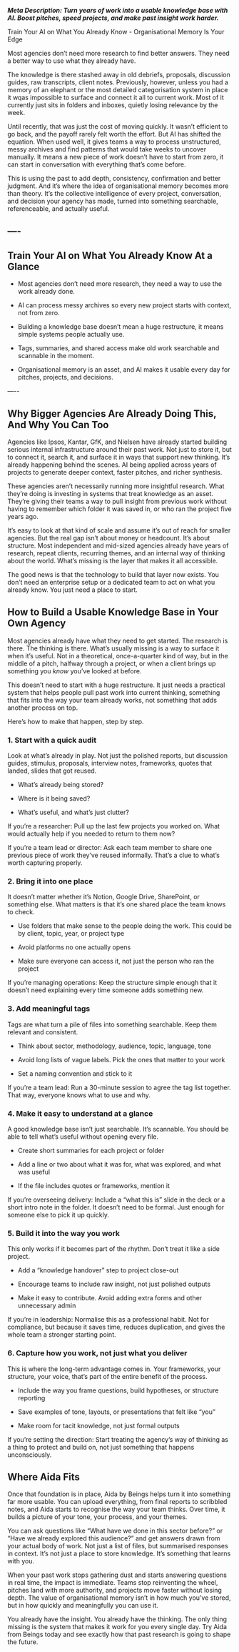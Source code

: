__*Meta Description: Turn years of work into a usable knowledge base with AI\. Boost pitches, speed projects, and make past insight work harder\.*__

<a id="_heading=h.edscz3b3g2jk"></a>

<a id="_heading=h.ftzsgn94hfac"></a>Train Your AI on What You Already Know \- Organisational Memory Is Your Edge

  
  
Most agencies don’t need more research to find better answers\. They need a better way to use what they already have\. 

The knowledge is there stashed away in old debriefs, proposals, discussion guides, raw transcripts, client notes\. Previously, however, unless you had a memory of an elephant or the most detailed categorisation system in place it wqas impossible to surface and connect it all to current work\. Most of it currently just sits in folders and inboxes, quietly losing relevance by the week\.

Until recently, that was just the cost of moving quickly\. It wasn’t efficient to go back, and the payoff rarely felt worth the effort\. But AI has shifted the equation\. When used well, it gives teams a way to process unstructured, messy archives and find patterns that would take weeks to uncover manually\. It means a new piece of work doesn’t have to start from zero, it can start in conversation with everything that’s come before\.

This is using the past to add depth, consistency, confirmation and better judgment\. And it’s where the idea of organisational memory becomes more than theory\. It’s the collective intelligence of every project, conversation, and decision your agency has made, turned into something searchable, referenceable, and actually useful\.

## <a id="_heading=h.pnl61ubb34mw"></a>—\-

## <a id="_heading=h.ssj967cth71g"></a>Train Your AI on What You Already Know At a Glance

- Most agencies don’t need more research, they need a way to use the work already done\.  

- AI can process messy archives so every new project starts with context, not from zero\.  

- Building a knowledge base doesn’t mean a huge restructure, it means simple systems people actually use\.  

- Tags, summaries, and shared access make old work searchable and scannable in the moment\.  

- Organisational memory is an asset, and AI makes it usable every day for pitches, projects, and decisions\.

—\-\-

## <a id="_heading=h.roys6jipy1nx"></a>Why Bigger Agencies Are Already Doing This,  And Why You Can Too

Agencies like Ipsos, Kantar, GfK, and Nielsen have already started building serious internal infrastructure around their past work\. Not just to store it, but to connect it, search it, and surface it in ways that support new thinking\. It’s already happening behind the scenes\. AI being applied across years of projects to generate deeper context, faster pitches, and richer synthesis\.

These agencies aren’t necessarily running more insightful research\. What they’re doing is investing in systems that treat knowledge as an asset\. They’re giving their teams a way to pull insight from previous work without having to remember which folder it was saved in, or who ran the project five years ago\.

It’s easy to look at that kind of scale and assume it’s out of reach for smaller agencies\. But the real gap isn’t about money or headcount\. It’s about structure\. Most independent and mid\-sized agencies already have years of research, repeat clients, recurring themes, and an internal way of thinking about the world\. What’s missing is the layer that makes it all accessible\.

The good news is that the technology to build that layer now exists\. You don’t need an enterprise setup or a dedicated team to act on what you already know\. You just need a place to start\.

## <a id="_heading=h.n12bf3bvys89"></a>How to Build a Usable Knowledge Base in Your Own Agency

Most agencies already have what they need to get started\. The research is there\. The thinking is there\. What’s usually missing is a way to surface it when it’s useful\. Not in a theoretical, once\-a\-quarter kind of way, but in the middle of a pitch, halfway through a project, or when a client brings up something you *know* you’ve looked at before\.

This doesn’t need to start with a huge restructure\. It just needs a practical system that helps people pull past work into current thinking, something that fits into the way your team already works, not something that adds another process on top\.

Here’s how to make that happen, step by step\.

### <a id="_heading=h.ohdv3pr91yu3"></a>1\. Start with a quick audit

Look at what’s already in play\. Not just the polished reports, but discussion guides, stimulus, proposals, interview notes, frameworks, quotes that landed, slides that got reused\.

- What’s already being stored?  

- Where is it being saved?  

- What’s useful, and what’s just clutter?  


If you’re a researcher: Pull up the last few projects you worked on\. What would actually help if you needed to return to them now?

If you’re a team lead or director: Ask each team member to share one previous piece of work they’ve reused informally\. That’s a clue to what’s worth capturing properly\.

### <a id="_heading=h.vhcnk5gpbapz"></a>2\. Bring it into one place

It doesn’t matter whether it’s Notion, Google Drive, SharePoint, or something else\. What matters is that it’s one shared place the team knows to check\.

- Use folders that make sense to the people doing the work\. This could be by client, topic, year, or project type  

- Avoid platforms no one actually opens  

- Make sure everyone can access it, not just the person who ran the project  


If you’re managing operations: Keep the structure simple enough that it doesn’t need explaining every time someone adds something new\.

### <a id="_heading=h.ndo8rtecw1jj"></a>3\. Add meaningful tags

Tags are what turn a pile of files into something searchable\. Keep them relevant and consistent\.

- Think about sector, methodology, audience, topic, language, tone  

- Avoid long lists of vague labels\. Pick the ones that matter to your work  

- Set a naming convention and stick to it  


If you’re a team lead: Run a 30\-minute session to agree the tag list together\. That way, everyone knows what to use and why\.

### <a id="_heading=h.aas2ngsta3c0"></a>4\. Make it easy to understand at a glance

A good knowledge base isn’t just searchable\. It’s scannable\. You should be able to tell what’s useful without opening every file\.

- Create short summaries for each project or folder  

- Add a line or two about what it was for, what was explored, and what was useful  

- If the file includes quotes or frameworks, mention it  


If you’re overseeing delivery: Include a “what this is” slide in the deck or a short intro note in the folder\. It doesn’t need to be formal\. Just enough for someone else to pick it up quickly\.

### <a id="_heading=h.s817w07oass0"></a>5\. Build it into the way you work

This only works if it becomes part of the rhythm\. Don’t treat it like a side project\.

- Add a “knowledge handover” step to project close\-out  

- Encourage teams to include raw insight, not just polished outputs  

- Make it easy to contribute\. Avoid adding extra forms and other unnecessary admin  


If you’re in leadership: Normalise this as a professional habit\. Not for compliance, but because it saves time, reduces duplication, and gives the whole team a stronger starting point\.

### <a id="_heading=h.4257ze833774"></a>6\. Capture how you work, not just what you deliver

This is where the long\-term advantage comes in\. Your frameworks, your structure, your voice, that’s part of the entire benefit of the process\.

- Include the way you frame questions, build hypotheses, or structure reporting  

- Save examples of tone, layouts, or presentations that felt like “you”  

- Make room for tacit knowledge, not just formal outputs  


If you’re setting the direction: Start treating the agency’s way of thinking as a thing to protect and build on, not just something that happens unconsciously\.

## <a id="_heading=h.1y2kmcmt0s4b"></a>Where Aida Fits

Once that foundation is in place, Aida by Beings helps turn it into something far more usable\. You can upload everything, from final reports to scribbled notes, and Aida starts to recognise the way your team thinks\. Over time, it builds a picture of your tone, your process, and your themes\.

You can ask questions like “What have we done in this sector before?” or “Have we already explored this audience?” and get answers drawn from your actual body of work\. Not just a list of files, but summarised responses in context\. It’s not just a place to store knowledge\. It’s something that learns with you\.

When your past work stops gathering dust and starts answering questions in real time, the impact is immediate\. Teams stop reinventing the wheel, pitches land with more authority, and projects move faster without losing depth\. The value of organisational memory isn’t in how much you’ve stored, but in how quickly and meaningfully you can use it\.

You already have the insight\. You already have the thinking\. The only thing missing is the system that makes it work for you every single day\. Try Aida from Beings today and see exactly how that past research is going to shape the future\. 

